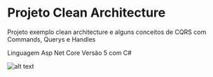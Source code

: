 # Projeto Clean Architecture

Projeto exemplo clean architecture e alguns conceitos de CQRS com Commands, Querys e Handles

Linguagem Asp Net Core Versão 5 com C#

![alt text](path/to/file)
